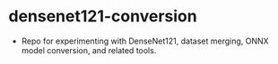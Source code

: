 # densenet121-conversion
- Repo for experimenting with DenseNet121, dataset merging, ONNX model conversion, and related tools.
